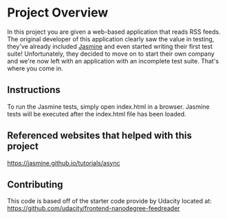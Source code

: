 # Project Overview

In this project you are given a web-based application that reads RSS feeds. The original developer of this application clearly saw the value in testing, they've already included [Jasmine](http://jasmine.github.io/) and even started writing their first test suite! Unfortunately, they decided to move on to start their own company and we're now left with an application with an incomplete test suite. That's where you come in.

## Instructions

To run the Jasmine tests, simply open index.html in a browser. Jasmine tests will be executed after the index.html file has been loaded.

## Referenced websites that helped with this project

https://jasmine.github.io/tutorials/async

## Contributing

This code is based off of the starter code provide by Udacity located at: https://github.com/udacity/frontend-nanodegree-feedreader
